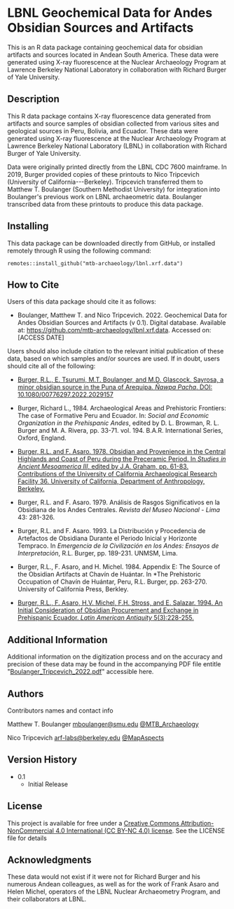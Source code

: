 # LBNL Geochemical Data for Andes Obsidian Sources and Artifacts

This is an R data package containing geochemical data for obsidian artifacts and sources located in Andean South America.  These data were generated using X-ray fluorescence at the Nuclear Archaeology Program at Lawrence Berkeley National Laboratory in collaboration with Richard Burger of Yale University.

## Description

This R data package contains X-ray fluorescence data generated from artifacts and source samples of obsidian collected from various sites and geological sources in Peru, Bolivia, and Ecuador.  These data were generated using X-ray fluorescence at the Nuclear Archaeology Program at Lawrence Berkeley National Laboratory (LBNL) in collaboration with Richard Burger of Yale University.  

Data were originally printed directly from the LBNL CDC 7600 mainframe.  In 2019, Burger provided copies of these printouts to Nico Tripcevich (University of California---Berkeley).  Tripcevich transferred them to Matthew T. Boulanger (Southern Methodist University) for integration into Boulanger's previous work on LBNL archaeometric data.  Boulanger transcribed data from these printouts to produce this data package.

## Installing

This data package can be downloaded directly from GitHub, or installed remotely through R using the following command:

```
remotes::install_github("mtb-archaeology/lbnl.xrf.data")
```

## How to Cite
Users of this data package should cite it as follows:

* Boulanger, Matthew T. and Nico Tripcevich. 2022. Geochemical Data for Andes Obsidian Sources and Artifacts (v 0.1).  Digital database.  Available at: https://github.com/mtb-archaeology/lbnl.xrf.data.  Accessed on: [ACCESS DATE]

Users should also include citation to the relevant initial publication of these data, based on which samples and/or sources are used.  If in doubt, users should cite all of the following:

* [Burger, R.L., E. Tsurumi, M.T. Boulanger, and M.D. Glascock. Sayrosa, a minor obsidian source in the Puna of Arequipa. *Ñawpa Pacha*. DOI: 10.1080/00776297.2022.2029157](https://doi.org/10.1080/00776297.2022.2029157)

* Burger, Richard L., 1984. Archaeological Areas and Prehistoric Frontiers: 
The case of Formative Peru and Ecuador. In: *Social and Economic Organization in the Prehispanic Andes*, edited by D. L. Browman, R. L. Burger and M. A. Rivera, pp. 33-71. vol. 194. B.A.R. International Series, Oxford, England.

* [Burger, R.L. and F. Asaro. 1978. Obsidian and Provenience in the Central Highlands and Coast of Peru during the Preceramic Period. In *Studies in Ancient Mesoamerica III*, edited by J.A. Graham, pp. 61-83. Contributions of the University of California Archaeological Research Facility 36. University of California, Department of Anthropology, Berkeley.](https://escholarship.org/uc/item/94g3p5q7)

* Burger, R.L. and F. Asaro. 1979. Análisis de Rasgos Significativos en la Obsidiana de los Andes Centrales. *Revista del Museo Nacional - Lima* 43: 281-326.

* Burger, R.L. and F. Asaro. 1993. La Distribución y Procedencia de Artefactos de Obsidiana Durante el Periodo Inicial y Horizonte Tempraco.  In *Emergencia de la Civilización en los Andes: Ensayos de Interpretación*, R.L. Burger, pp. 189-231.  UNMSM, Lima.

* Burger, R.L., F. Asaro, and H. Michel. 1984. Appendix E: The Source of the Obsidian Artifacts at Chavín de Huántar. In *The Prehistoric Occupation of Chavín de Huántar, Peru, R.L. Burger, pp. 263-270. University of California Press, Berkley.

* [Burger, R.L., F. Asaro, H.V. Michel, F.H. Stross, and E. Salazar. 1994. An Initial Consideration of Obsidian Procurement and Exchange in Prehispanic Ecuador. *Latin American Antiquity* 5(3):228-255.](https://www.jstor.org/stable/971882)

## Additional Information
Additional information on the digitization process and on the accuracy and precision of these data may be found in the accompanying PDF file entitle "[Boulanger_Tripcevich_2022.pdf](https://github.com/mtb-archaeology/lbnl.xrf.data/blob/master/boulanger_tripcevich_2022.pdf)" accessible here.

## Authors

Contributors names and contact info

Matthew T. Boulanger
mboulanger@smu.edu
[@MTB_Archaeology](https://twitter.com/MTB_Archaeology)

Nico Tripcevich
arf-labs@berkeley.edu
[@MapAspects](https://twitter.com/MapAspects)


## Version History

* 0.1
    * Initial Release

## License

This project is available for free under a [Creative Commons Attribution-NonCommercial 4.0 International (CC BY-NC 4.0) license](https://creativecommons.org/licenses/by-nc/4.0/).  See the LICENSE file for details

## Acknowledgments

These data would not exist if it were not for Richard Burger and his numerous Andean colleagues, as well as for the work of Frank Asaro and Helen Michel, operators of the LBNL Nuclear Archaeometry Program, and their collaborators at LBNL.  
